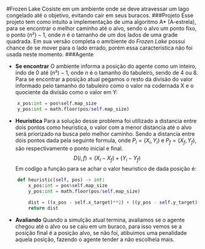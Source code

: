 #Frozen Lake
Cosiste em um ambiente onde se deve atravessar um lago congelado até o objetivo, evitando cair em seus buracos.
###Projeto
Esse projeto tem como intuito a implementação de uma algoritmo A* (A-estrela), para se encontrar o melhor caminho até o alvo, sendo o alvo um ponto fixo, o ponto $(n²)-1$, onde $n$ é o tamanho de um dos lados de uma grade quadrada.
Em sua versão completa o amrbiente do *Frozen Lake* possui chance de se mover para o lado errado, porém essa caracteristica não foi usada neste momento.
###Agente
- **Se encontrar**
O ambiente informa a posição do agente como um inteiro, indo de 0 até $(n²)-1$, onde $n$ é o tamanho do tabuleiro, sendo de 4 ou 8. Para se encontrar a posição atual pegamos o resto da divisão do valor informado pelo tamanho do tabuleiro como o valor na codernada X e o quociente da divisão como o valor em Y:
``` Python
    x_pos:int = pos%self.map_size
    y_pos:int = math.floor(pos/self.map_size)
```
- **Heuristica**
Para a solução desse problema foi utilizado a distancia entre dois pontos como heuristica, o valor com a menor distancia até o alvo será priorizado na busca pelo melhor caminho.
Sendo a distancia entre dois pontos dada pela seguinte formula, onde $P_i=(X_i,Y_i)$ e $P_f=(X_f,Y_f)$, são respectivamente o ponto inicial e final.
$$
    D(i,f) = (X_i - X_f) + (Y_i - Y_f)
$$
Em codígo a função para se achar o valor heuristico de dada posição é:
``` Python
    def heuristic(self, pos) -> int:
        x_pos:int = pos%self.map_size
        y_pos:int = math.floor(pos/self.map_size)

        dist = ((x_pos - self.x_target)**2) + ((y_pos - self.y_target)**2)
        return dist
```
- **Avaliando**
  Quando a simulção atual termina, avaliamos se o agente chegou até o alvo ou se caiu em um buraco, para isso vemos se a posição final é a posição alvo, se não foi, atibuimos uma penalidade aquela posição, fazendo o agente tender a não escolhela mais.